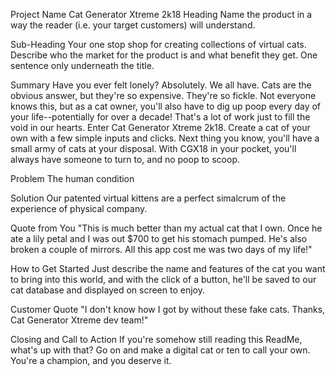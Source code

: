 Project Name
Cat Generator Xtreme 2k18
Heading
Name the product in a way the reader (i.e. your target customers) will understand.

Sub-Heading
Your one stop shop for creating collections of virtual cats.
Describe who the market for the product is and what benefit they get. One sentence only underneath the title.

Summary
Have you ever felt lonely? Absolutely. We all have. Cats are the obvious answer, but they're so expensive. They're so fickle. Not everyone knows this, but as a cat owner, you'll also have to dig up poop every day of your life--potentially for over a decade! That's a lot of work just to fill the void in our hearts.
Enter Cat Generator Xtreme 2k18. Create a cat of your own with a few simple inputs and clicks. Next thing you know, you'll have a small army of cats at your disposal. With CGX18 in your pocket, you'll always have someone to turn to, and no poop to scoop.

Problem
The human condition

Solution
Our patented virtual kittens are a perfect simalcrum of the experience of physical company.

Quote from You
"This is much better than my actual cat that I own. Once he ate a lily petal and I was out $700 to get his stomach pumped. He's also broken a couple of mirrors. All this app cost me was two days of my life!"

How to Get Started
Just describe the name and features of the cat you want to bring into this world, and with the click of a button, he'll be saved to our cat database and displayed on screen to enjoy.

Customer Quote
"I don't know how I got by without these fake cats. Thanks, Cat Generator Xtreme dev team!"

Closing and Call to Action
If you're somehow still reading this ReadMe, what's up with that? Go on and make a digital cat or ten to call your own. You're a champion, and you deserve it.